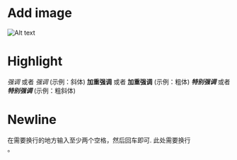 # Add image
 ![Alt text](/path/to/img.jpg)
 
# Highlight
*强调* 或者 _强调_  (示例：斜体)
**加重强调** 或者 __加重强调__ (示例：粗体)
***特别强调*** 或者 ___特别强调___ (示例：粗斜体)

# Newline
在需要换行的地方输入至少两个空格，然后回车即可.
此处需要换行  
。
